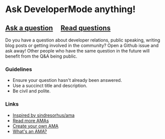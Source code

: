 # Ask DeveloperMode anything!

## [Ask a question](../../issues/new) &nbsp;&nbsp;&nbsp; [Read questions](../../issues?utf8=%E2%9C%93&q=is%3Aissue%20is%3Aclosed%20sort%3Aupdated-desc%20-label%3Ahidden)

Do you have a question about developer relations, public speaking, writing blog posts or getting involved in the community? Open a Github issue and ask away! Other people who have the same question in the future will benefit from the Q&A being public.

### Guidelines

- Ensure your question hasn't already been answered.
- Use a succinct title and description.
- Be civil and polite.

### Links

- [Inspired by sindresorhus/ama](https://github.com/sindresorhus/ama)
- [Read more AMAs](https://github.com/sindresorhus/amas)
- [Create your own AMA](https://github.com/sindresorhus/amas/blob/master/create-ama.md)
- [What's an AMA?](https://en.wikipedia.org/wiki//r/IAmA)
